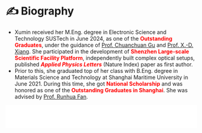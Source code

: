 # ✍️ Biography

- Xumin received her M.Eng. degree in Electronic Science and Technology SUSTech in June 2024, as one of the <strong style="color:red;">Outstanding Graduates</strong>, under the guidance of <a href='https://orcid.org/0000-0001-5834-5472'>Prof. Chuanchuan Gu</a> and <a href="https://baike.baidu.com/item/%E9%A1%B9%E6%99%93%E4%B8%9C/18533615">Prof. X.-D. Xiang</a>. She participated in the development of <strong style="color:red;">Shenzhen Large-scale Scientific Facility Platform</strong>, independently built complex optical setups, published <strong style="color:red;"><em>Applied Physics Letters</em></strong> (Nature Index) paper as first author.
- Prior to this, she graduated top of her class with B.Eng. degree in Materials Science and Technology at Shanghai Maritime University in June 2021. During this time, she got <strong style="color:red;">National Scholarship</strong> and was honored as one of the <strong style="color:red;">Outstanding Graduates in Shanghai</strong>. She was advised by <a href="https://oec.shmtu.edu.cn/2020/1214/c6344a49598/page.htm">Prof. Runhua Fan</a>.


<embed src="/BasicInfo.pdf#toolbar=0&navpanes=0" type="application/pdf" width="100%" height="60px" />
<!-- Xumin's research interests are in the areas of intelligent wearable design, soft robotics, and Physical mechanisms of electronic materials -->



